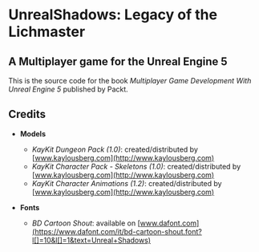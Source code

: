 # UnrealShadows: Legacy of the Lichmaster

## A Multiplayer game for the Unreal Engine 5

This is the source code for the book _Multiplayer Game Development With Unreal Engine 5_ published by Packt.

## Credits

* **Models**
  * _KayKit Dungeon Pack (1.0)_: created/distributed by [www.kaylousberg.com](http://www.kaylousberg.com)
  * _KayKit Character Pack - Skeletons (1.0)_: created/distributed by [www.kaylousberg.com](http://www.kaylousberg.com)
  * _KayKit Character Animations (1.2)_: created/distributed by [www.kaylousberg.com](http://www.kaylousberg.com)

* **Fonts**
  * _BD Cartoon Shout_: available on [www.dafont.com](https://www.dafont.com/it/bd-cartoon-shout.font?l[]=10&l[]=1&text=Unreal+Shadows)
